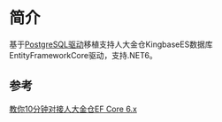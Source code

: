 # 简介

基于[PostgreSQL驱动](https://github.com/npgsql/efcore.pg)移植支持人大金仓KingbaseES数据库EntityFrameworkCore驱动，支持.NET6。

## 参考

[教你10分钟对接人大金仓EF Core 6.x ](https://www.cnblogs.com/CreateMyself/p/15754820.html)